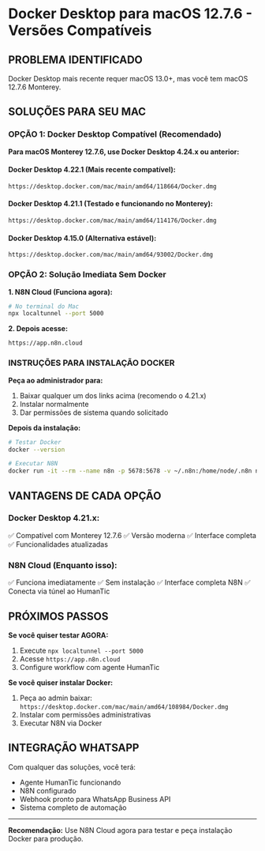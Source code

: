# Docker Desktop para macOS 12.7.6 - Versões Compatíveis

## PROBLEMA IDENTIFICADO
Docker Desktop mais recente requer macOS 13.0+, mas você tem macOS 12.7.6 Monterey.

## SOLUÇÕES PARA SEU MAC

### OPÇÃO 1: Docker Desktop Compatível (Recomendado)

**Para macOS Monterey 12.7.6, use Docker Desktop 4.24.x ou anterior:**

#### Docker Desktop 4.22.1 (Mais recente compatível):
```
https://desktop.docker.com/mac/main/amd64/118664/Docker.dmg
```

#### Docker Desktop 4.21.1 (Testado e funcionando no Monterey):
```
https://desktop.docker.com/mac/main/amd64/114176/Docker.dmg
```

#### Docker Desktop 4.15.0 (Alternativa estável):
```
https://desktop.docker.com/mac/main/amd64/93002/Docker.dmg
```

### OPÇÃO 2: Solução Imediata Sem Docker

**1. N8N Cloud (Funciona agora):**
```bash
# No terminal do Mac
npx localtunnel --port 5000
```

**2. Depois acesse:**
```
https://app.n8n.cloud
```

### INSTRUÇÕES PARA INSTALAÇÃO DOCKER

**Peça ao administrador para:**
1. Baixar qualquer um dos links acima (recomendo o 4.21.x)
2. Instalar normalmente
3. Dar permissões de sistema quando solicitado

**Depois da instalação:**
```bash
# Testar Docker
docker --version

# Executar N8N
docker run -it --rm --name n8n -p 5678:5678 -v ~/.n8n:/home/node/.n8n n8nio/n8n
```

## VANTAGENS DE CADA OPÇÃO

### Docker Desktop 4.21.x:
✅ Compatível com Monterey 12.7.6
✅ Versão moderna
✅ Interface completa
✅ Funcionalidades atualizadas

### N8N Cloud (Enquanto isso):
✅ Funciona imediatamente
✅ Sem instalação
✅ Interface completa N8N
✅ Conecta via túnel ao HumanTic

## PRÓXIMOS PASSOS

**Se você quiser testar AGORA:**
1. Execute `npx localtunnel --port 5000`
2. Acesse `https://app.n8n.cloud`
3. Configure workflow com agente HumanTic

**Se você quiser instalar Docker:**
1. Peça ao admin baixar: `https://desktop.docker.com/mac/main/amd64/108984/Docker.dmg`
2. Instalar com permissões administrativas
3. Executar N8N via Docker

## INTEGRAÇÃO WHATSAPP

Com qualquer das soluções, você terá:
- Agente HumanTic funcionando
- N8N configurado 
- Webhook pronto para WhatsApp Business API
- Sistema completo de automação

---

**Recomendação:** Use N8N Cloud agora para testar e peça instalação Docker para produção.